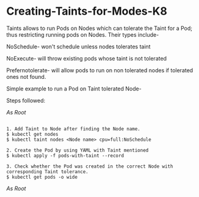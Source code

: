 # Creating-Taints-for-Modes-K8
Taints allows to run Pods on Nodes which can tolerate the Taint for a Pod; thus restricting running pods on Nodes. Their types include-

NoSchedule- won't schedule unless nodes tolerates taint

NoExecute- will throw existing pods whose taint is not tolerated

Prefernotolerate- will allow pods to run on non tolerated nodes if tolerated ones not found.

Simple example to run a Pod on Taint tolerated Node-

Steps followed:

*As Root*
```

1. Add Taint to Node after finding the Node name.
$ kubectl get nodes 
$ kubectl taint nodes <Node name> cpu=full:NoSchedule

2. Create the Pod by using YAML with Taint mentioned
$ kubectl apply -f pods-with-taint --record

3. Check whether the Pod was created in the correct Node with corresponding Taint tolerance.
$ kubectl get pods -o wide

```
*As Root*

